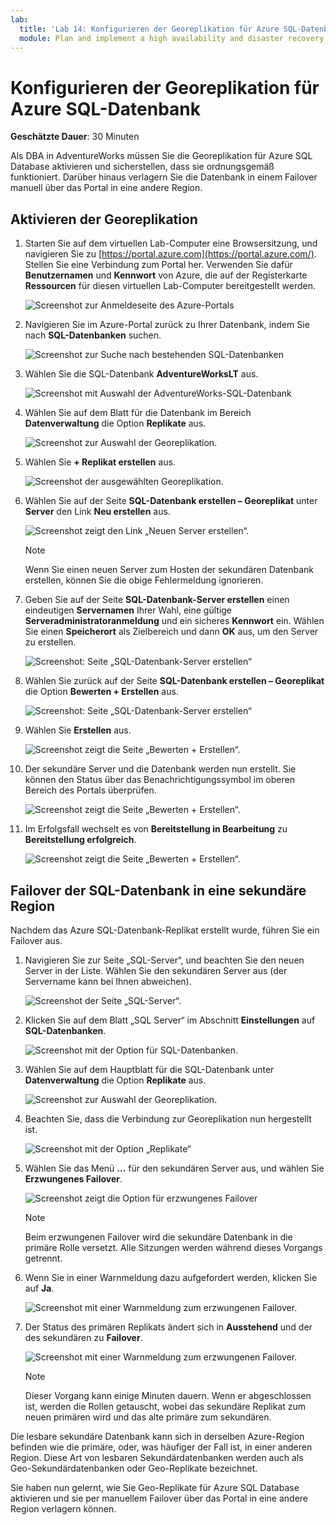 ```yaml
---
lab:
  title: 'Lab 14: Konfigurieren der Georeplikation für Azure SQL-Datenbank'
  module: Plan and implement a high availability and disaster recovery solution
---
```


# Konfigurieren der Georeplikation für Azure SQL-Datenbank

**Geschätzte Dauer**: 30 Minuten

Als DBA in AdventureWorks müssen Sie die Georeplikation für Azure SQL Database aktivieren und sicherstellen, dass sie ordnungsgemäß funktioniert. Darüber hinaus verlagern Sie die Datenbank in einem Failover manuell über das Portal in eine andere Region.

## Aktivieren der Georeplikation

1. Starten Sie auf dem virtuellen Lab-Computer eine Browsersitzung, und navigieren Sie zu [https://portal.azure.com](https://portal.azure.com/). Stellen Sie eine Verbindung zum Portal her. Verwenden Sie dafür **Benutzernamen** und **Kennwort** von Azure, die auf der Registerkarte **Ressourcen** für diesen virtuellen Lab-Computer bereitgestellt werden.

    ![Screenshot zur Anmeldeseite des Azure-Portals](../images/dp-300-module-01-lab-01.png)

1. Navigieren Sie im Azure-Portal zurück zu Ihrer Datenbank, indem Sie nach **SQL-Datenbanken** suchen.

    ![Screenshot zur Suche nach bestehenden SQL-Datenbanken](../images/dp-300-module-13-lab-03.png)

1. Wählen Sie die SQL-Datenbank **AdventureWorksLT** aus.

    ![Screenshot mit Auswahl der AdventureWorks-SQL-Datenbank](../images/dp-300-module-13-lab-04.png)

1. Wählen Sie auf dem Blatt für die Datenbank im Bereich **Datenverwaltung** die Option **Replikate** aus.

    ![Screenshot zur Auswahl der Georeplikation.](../images/dp-300-module-14-lab-01.png)

1. Wählen Sie **+ Replikat erstellen** aus.

    ![Screenshot der ausgewählten Georeplikation.](../images/dp-300-module-14-lab-02.png)

1. Wählen Sie auf der Seite **SQL-Datenbank erstellen – Georeplikat** unter **Server** den Link **Neu erstellen** aus.

    ![Screenshot zeigt den Link „Neuen Server erstellen“.](../images/dp-300-module-14-lab-03.png)

    >[!NOTE]
    > Wenn Sie einen neuen Server zum Hosten der sekundären Datenbank erstellen, können Sie die obige Fehlermeldung ignorieren.

1. Geben Sie auf der Seite **SQL-Datenbank-Server erstellen** einen eindeutigen **Servernamen** Ihrer Wahl, eine gültige **Serveradministratoranmeldung** und ein sicheres **Kennwort** ein. Wählen Sie einen **Speicherort** als Zielbereich und dann **OK** aus, um den Server zu erstellen.

    ![Screenshot: Seite „SQL-Datenbank-Server erstellen“](../images/dp-300-module-14-lab-04.png)

1. Wählen Sie zurück auf der Seite **SQL-Datenbank erstellen – Georeplikat** die Option **Bewerten + Erstellen** aus.

    ![Screenshot: Seite „SQL-Datenbank-Server erstellen“](../images/dp-300-module-14-lab-05.png)

1. Wählen Sie **Erstellen** aus.

    ![Screenshot zeigt die Seite „Bewerten + Erstellen“.](../images/dp-300-module-14-lab-06.png)

1. Der sekundäre Server und die Datenbank werden nun erstellt. Sie können den Status über das Benachrichtigungssymbol im oberen Bereich des Portals überprüfen. 

    ![Screenshot zeigt die Seite „Bewerten + Erstellen“.](../images/dp-300-module-14-lab-07.png)

1. Im Erfolgsfall wechselt es von **Bereitstellung in Bearbeitung** zu **Bereitstellung erfolgreich**.

    ![Screenshot zeigt die Seite „Bewerten + Erstellen“.](../images/dp-300-module-14-lab-08.png)

## Failover der SQL-Datenbank in eine sekundäre Region

Nachdem das Azure SQL-Datenbank-Replikat erstellt wurde, führen Sie ein Failover aus.

1. Navigieren Sie zur Seite „SQL-Server“, und beachten Sie den neuen Server in der Liste. Wählen Sie den sekundären Server aus (der Servername kann bei Ihnen abweichen).

    ![Screenshot der Seite „SQL-Server“.](../images/dp-300-module-14-lab-09.png)

1. Klicken Sie auf dem Blatt „SQL Server“ im Abschnitt **Einstellungen** auf **SQL-Datenbanken**.

    ![Screenshot mit der Option für SQL-Datenbanken.](../images/dp-300-module-14-lab-10.png)

1. Wählen Sie auf dem Hauptblatt für die SQL-Datenbank unter **Datenverwaltung** die Option **Replikate** aus.

    ![Screenshot zur Auswahl der Georeplikation.](../images/dp-300-module-14-lab-01.png)

1. Beachten Sie, dass die Verbindung zur Georeplikation nun hergestellt ist.

    ![Screenshot mit der Option „Replikate“](../images/dp-300-module-14-lab-11.png)

1. Wählen Sie das Menü **...** für den sekundären Server aus, und wählen Sie **Erzwungenes Failover**.

    ![Screenshot zeigt die Option für erzwungenes Failover](../images/dp-300-module-14-lab-12.png)

    > [!NOTE]
    > Beim erzwungenen Failover wird die sekundäre Datenbank in die primäre Rolle versetzt. Alle Sitzungen werden während dieses Vorgangs getrennt.

1. Wenn Sie in einer Warnmeldung dazu aufgefordert werden, klicken Sie auf **Ja**.

    ![Screenshot mit einer Warnmeldung zum erzwungenen Failover.](../images/dp-300-module-14-lab-13.png)

1. Der Status des primären Replikats ändert sich in **Ausstehend** und der des sekundären zu **Failover**. 

    ![Screenshot mit einer Warnmeldung zum erzwungenen Failover.](../images/dp-300-module-14-lab-14.png)

    > [!NOTE]
    > Dieser Vorgang kann einige Minuten dauern. Wenn er abgeschlossen ist, werden die Rollen getauscht, wobei das sekundäre Replikat zum neuen primären wird und das alte primäre zum sekundären.

Die lesbare sekundäre Datenbank kann sich in derselben Azure-Region befinden wie die primäre, oder, was häufiger der Fall ist, in einer anderen Region. Diese Art von lesbaren Sekundärdatenbanken werden auch als Geo-Sekundärdatenbanken oder Geo-Replikate bezeichnet.

Sie haben nun gelernt, wie Sie Geo-Replikate für Azure SQL Database aktivieren und sie per manuellem Failover über das Portal in eine andere Region verlagern können.
